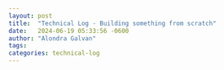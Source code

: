 ```yaml
---
layout: post
title:  "Technical Log - Building something from scratch"
date:   2024-06-19 05:33:56 -0600
author: "Alondra Galvan"
tags:
categories: technical-log
---
```


